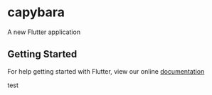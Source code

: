 # capybara

A new Flutter application

## Getting Started

For help getting started with Flutter, view our online
[documentation](https://flutter.io/)

test
